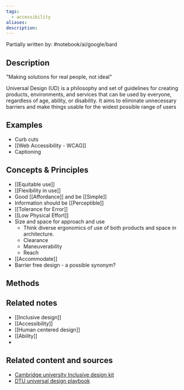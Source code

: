 ```yaml
---
tags:
  - accessibility
aliases: 
description:
---
```

Partially written by: #notebook/ai/google/bard
## Description
"Making solutions for real people, not ideal"

Universal Design (UD) is a philosophy and set of guidelines for creating products, environments, and services that can be used by everyone, regardless of age, ability, or disability. It aims to eliminate unnecessary barriers and make things usable for the widest possible range of users



## Examples 
- Curb cuts
- [[Web Accessibility - WCAG]]
- Captioning

## Concepts & Principles
- [[Equitable use]]
- [[Flexibility in use]]
- Good [[Affordance]] and be [[Simple]]
- Information should be [[Perceptible]]
- [[Tolerance for Error]]
- [[Low Physical Effort]]
- Size and space for approach and use 
	- Think diverse ergonomics of use of both products and space in architecture.
	- Clearance 
	- Maneuverability
	- Reach
- [[Accommodate]]
- Barrier free design - a possible synonym?

## Methods 


## Related notes 
- [[Inclusive design]]
- [[Accessibility]]
- [[Human centered design]]
- [[Ability]]
- 

## Related content and sources
- [Cambridge university Inclusive design kit ](https://www.inclusivedesigntoolkit.com/)
- [DTU universal design playbook](https://universaldesignguide.com/)
